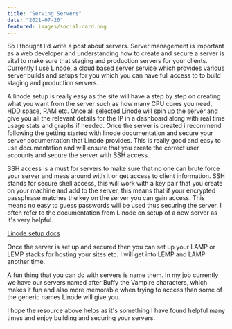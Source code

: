 ```yaml
---
title: "Serving Servers"
date: "2021-07-20"
featured: images/social-card.png
---
```


So I thought I'd write a post about servers. Server management is important as a web developer and understanding how to create and secure a server is vital to make sure that staging and production servers for your clients. Currently I use Linode, a cloud based server service which provides various server builds and setups for you which you can have full access to to build staging and production servers.

A linode setup is really easy as the site will have a step by step on creating what you want from the server such as how many CPU cores you need, HDD space, RAM etc. Once all selected Linode will spin up the server and give you all the relevant details for the IP in a dashboard along with real time usage stats and graphs if needed. Once the server is created i recommend following the getting started with linode documentation and secure your server documentation that Linode provides. This is really good and easy to use documentation and will ensure that you create the correct user accounts and secure the server with SSH access.

SSH access is a must for servers to make sure that no one can brute force your server and mess around with it or get access to client information. SSH stands for secure shell access, this will work with a key pair that you create on your machine and add to the server, this means that if your encrypted passphrase matches the key on the server you can gain access. This means no easy to guess passwords will be used thus securing the server. I often refer to the documentation from Linode on setup of a new server as it's very helpful. 

[Linode setup docs](https://www.linode.com/docs/getting-started/)

Once the server is set up and secured then you can set up your LAMP or LEMP stacks for hosting your sites etc. I will get into LEMP and LAMP another time.

A fun thing that you can do with servers is name them. In my job currently we have our servers named after Buffy the Vampire characters, which makes it fun and also more memorable when trying to access than some of the generic names Linode will give you.

I hope the resource above helps as it's something I have found helpful many times and enjoy building and securing your servers.

